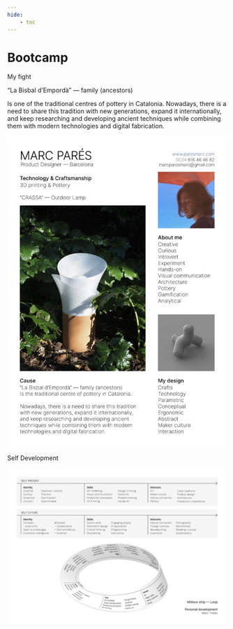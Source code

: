 ```yaml
---
hide:
    - toc
---
```


# Bootcamp

My fight

“La Bisbal d’Empordà” — family (ancestors)

Is one of the traditional centres of pottery in Catalonia.
Nowadays, there is a need to share this tradition with new generations, expand it internationally, and keep researching and developing ancient techniques while combining them with modern technologies and digital fabrication.

![](../images/MarcPares_MyFight.jpg)


Self Development

![](../images/MarcPares_SelfDevelop.jpg)
